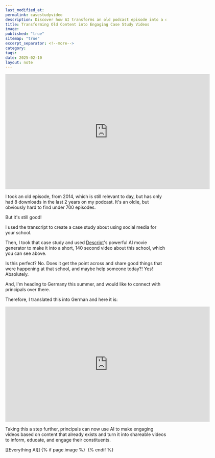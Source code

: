 ```yaml
---
last_modified_at: 
permalink: casestudyvideo
description: Discover how AI transforms an old podcast episode into a dynamic case study video, showcasing social media strategies for schools.
title: Transforming Old Content into Engaging Case Study Videos
image: 
published: "true"
sitemap: "true"
excerpt_separator: <!--more-->
category: 
tags: 
date: 2025-02-10
layout: note
---
```


<iframe src="https://share.descript.com/embed/ji0PPzKvy7K" width="640" height="360" frameborder="0" allowfullscreen></iframe>

I took an old episode, from 2014, which is still relevant to day, but has only had 8 downloads in the last 2 years on my podcast. It's an oldie, but obviously hard to find under 700 episodes. 

But it's still good! 

I used the transcript to create a case study about using social media for your school. 

Then, I took that case study and used [Descript](https://get.descript.com/swu3aooczakr)'s powerful AI movie generator to make it into a short, 140 second video about this school, which you can see above. 

Is this perfect? No. Does it get the point across and share good things that were happening at that school, and maybe help someone today?! Yes! Absolutely. 

And, I'm heading to Germany this summer, and would like to connect with principals over there. 

Therefore, I translated this into German and here it is: 

<iframe src="https://share.descript.com/embed/4Ul6zDwnJvb" width="640" height="360" frameborder="0" allowfullscreen></iframe>

Taking this a step further, principals can now use AI to make engaging videos based on content that already exists and turn it into shareable videos to inform, educate, and engage their constituents. 

[[Everything AI]]
{% if page.image %} <img src="{{ page.image }}" alt=""> {% endif %}